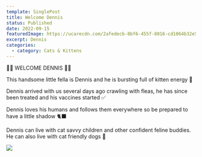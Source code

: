```yaml
---
template: SinglePost
title: Welcome Dennis
status: Published
date: 2022-09-15
featuredImage: https://ucarecdn.com/2afedecb-8bf6-455f-8016-cd1064b32e54/
excerpt: Dennis
categories:
  - category: Cats & Kittens
---
```

🧡🧡 WELCOME DENNIS 🧡🧡

This handsome little fella is Dennis and he is bursting full of kitten energy 🧶


Dennis arrived with us several days ago crawling with fleas, he has since been treated and his vaccines started ✅️

Dennis loves his humans and follows them everywhere so be prepared to have a little shadow 🐈‍⬛️

Dennis can live with cat savvy children and other confident feline buddies. He can also live with cat friendly dogs 🏡

![](https://ucarecdn.com/0cf62e6a-89bd-4688-a6f6-5b73dab8b091/)